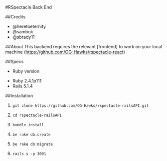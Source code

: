 #RSpectacle Back End

##Credits
- @heretoeternity
- @sambok
- @sbrady11

##About
This backend requires the relevant [frontend] to work on your local machine (https://github.com/OG-Hawks/rspectacle-react)

##Specs
* Ruby version
- Ruby 2.4.1p111
- Rails 5.1.4

##Installation

1. `git clone https://github.com/OG-Hawks/rspectacle-railsAPI.git`

2. `cd rspectacle-railsAPI`

3. `bundle install`

4. `be rake db:create`

5. `be rake db:migrate`

6. `rails s -p 3001`
